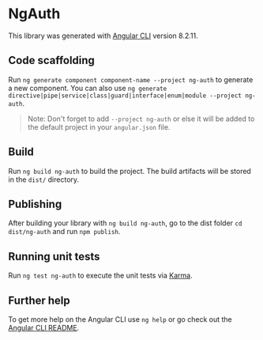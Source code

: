 # NgAuth

This library was generated with [Angular CLI](https://github.com/angular/angular-cli) version 8.2.11.

## Code scaffolding

Run `ng generate component component-name --project ng-auth` to generate a new component. You can also use `ng generate directive|pipe|service|class|guard|interface|enum|module --project ng-auth`.
> Note: Don't forget to add `--project ng-auth` or else it will be added to the default project in your `angular.json` file. 

## Build

Run `ng build ng-auth` to build the project. The build artifacts will be stored in the `dist/` directory.

## Publishing

After building your library with `ng build ng-auth`, go to the dist folder `cd dist/ng-auth` and run `npm publish`.

## Running unit tests

Run `ng test ng-auth` to execute the unit tests via [Karma](https://karma-runner.github.io).

## Further help

To get more help on the Angular CLI use `ng help` or go check out the [Angular CLI README](https://github.com/angular/angular-cli/blob/master/README.md).
